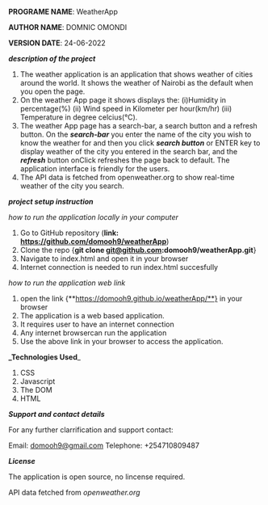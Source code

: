 **PROGRAME NAME**: WeatherApp

**AUTHOR NAME**: DOMNIC OMONDI

**VERSION DATE**: 24-06-2022

**_description of the project_**
   
  1. The weather application is an application that shows weather of cities around the world.
  It shows the weather of Nairobi as the default when you open the page.
  2. On the weather App page it shows displays the:
                                                  (i)Humidity in percentage(%)
                                                 (ii) Wind speed in Kilometer per hour(km/hr)
                                                 (iii) Temperature in degree celcius(°C).
  3. The weather App page has a search-bar, a search button and a refresh button. On the **_search-bar_** you enter the name of the city you wish to know the weather for and then you click **_search button_** or ENTER key to display weather of the city you entered in the search bar, and the **_refresh_** button onClick refreshes the page back to default.
  The application interface is friendly for the users.
4. The API data is fetched from openweather.org to show real-time weather of the city you search. 

  **_project setup instruction_** 

 _how to run the application locally in your computer_
    
  1. Go to GitHub repository (**link: https://github.com/domooh9/weatherApp**)
  2. Clone the repo {**git clone git@github.com:domooh9/weatherApp.git**}
  3. Navigate to index.html and open it in your browser
  4. Internet connection is needed to run index.html succesfully

 _how to run the application web link_

  1. open the link {**https://domooh9.github.io/weatherApp/**} in your browser
  2. The application is a web based application.
  3. It requires user to have an internet connection 
  4. Any internet browsercan run the application
  6. Use the above link in your browser to access the application.

**_Technologies Used**_

1. CSS
2. Javascript 
4. The DOM
5. HTML


**_Support and contact details_**

For any further clarrification and support contact:

Email: domooh9@gmail.com
Telephone: +254710809487

**_License_**

 The application is open source, no lincense required. 

 API data fetched from _openweather.org_

 
